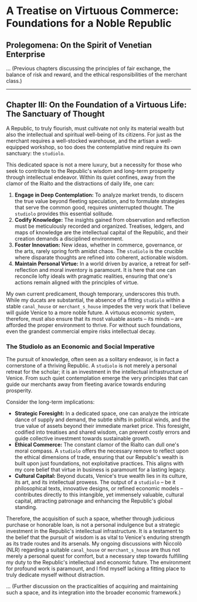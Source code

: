 # A Treatise on Virtuous Commerce: Foundations for a Noble Republic

## Prolegomena: On the Spirit of Venetian Enterprise

... (Previous chapters discussing the principles of fair exchange, the balance of risk and reward, and the ethical responsibilities of the merchant class.)

---

## Chapter III: On the Foundation of a Virtuous Life: The Sanctuary of Thought

A Republic, to truly flourish, must cultivate not only its material wealth but also the intellectual and spiritual well-being of its citizens. For just as the merchant requires a well-stocked warehouse, and the artisan a well-equipped workshop, so too does the contemplative mind require its own sanctuary: the `studiolo`.

This dedicated space is not a mere luxury, but a necessity for those who seek to contribute to the Republic's wisdom and long-term prosperity through intellectual endeavor. Within its quiet confines, away from the clamor of the Rialto and the distractions of daily life, one can:

1.  **Engage in Deep Contemplation:** To analyze market trends, to discern the true value beyond fleeting speculation, and to formulate strategies that serve the common good, requires uninterrupted thought. The `studiolo` provides this essential solitude.
2.  **Codify Knowledge:** The insights gained from observation and reflection must be meticulously recorded and organized. Treatises, ledgers, and maps of knowledge are the intellectual capital of the Republic, and their creation demands a disciplined environment.
3.  **Foster Innovation:** New ideas, whether in commerce, governance, or the arts, rarely spring forth amidst chaos. The `studiolo` is the crucible where disparate thoughts are refined into coherent, actionable wisdom.
4.  **Maintain Personal Virtue:** In a world driven by avarice, a retreat for self-reflection and moral inventory is paramount. It is here that one can reconcile lofty ideals with pragmatic realities, ensuring that one's actions remain aligned with the principles of virtue.

My own current predicament, though temporary, underscores this truth. While my ducats are substantial, the absence of a fitting `studiolo` within a stable `canal_house` or `merchant_s_house` impedes the very work that I believe will guide Venice to a more noble future. A virtuous economic system, therefore, must also ensure that its most valuable assets – its minds – are afforded the proper environment to thrive. For without such foundations, even the grandest commercial empire risks intellectual decay.

### The Studiolo as an Economic and Social Imperative

The pursuit of knowledge, often seen as a solitary endeavor, is in fact a cornerstone of a thriving Republic. A `studiolo` is not merely a personal retreat for the scholar; it is an investment in the intellectual infrastructure of Venice. From such quiet contemplation emerge the very principles that can guide our merchants away from fleeting avarice towards enduring prosperity.

Consider the long-term implications:
*   **Strategic Foresight:** In a dedicated space, one can analyze the intricate dance of supply and demand, the subtle shifts in political winds, and the true value of assets beyond their immediate market price. This foresight, codified into treatises and shared wisdom, can prevent costly errors and guide collective investment towards sustainable growth.
*   **Ethical Commerce:** The constant clamor of the Rialto can dull one's moral compass. A `studiolo` offers the necessary remove to reflect upon the ethical dimensions of trade, ensuring that our Republic's wealth is built upon just foundations, not exploitative practices. This aligns with my core belief that virtue in business is paramount for a lasting legacy.
*   **Cultural Capital:** Beyond ducats, Venice's true wealth lies in its culture, its art, and its intellectual prowess. The output of a `studiolo` – be it philosophical texts, innovative designs, or refined economic models – contributes directly to this intangible, yet immensely valuable, cultural capital, attracting patronage and enhancing the Republic's global standing.

Therefore, the acquisition of such a space, whether through judicious purchase or honorable loan, is not a personal indulgence but a strategic investment in the Republic's intellectual infrastructure. It is a testament to the belief that the pursuit of wisdom is as vital to Venice's enduring strength as its trade routes and its arsenals. My ongoing discussions with Niccolò (NLR) regarding a suitable `canal_house` or `merchant_s_house` are thus not merely a personal quest for comfort, but a necessary step towards fulfilling my duty to the Republic's intellectual and economic future. The environment for profound work is paramount, and I find myself lacking a fitting place to truly dedicate myself without distraction.

... (Further discussion on the practicalities of acquiring and maintaining such a space, and its integration into the broader economic framework.)

